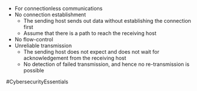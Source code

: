 - For connectionless communications
- No connection establishment
	- The sending host sends out data without establishing the connection first
	- Assume that there is a path to reach the receiving host
- No flow-control
- Unreliable transmission
	- The sending host does not expect and does not wait for acknowledgement from the receiving host
	- No detection of failed transmission, and hence no re-transmission is possible

#CybersecurityEssentials 